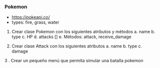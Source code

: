  ### Pokemon

 * https://pokeapi.co/ 
 * types: fire, grass, water

 1. Crear clase Pokemon con los siguientes atributos y métodos
	a. name
	b. type
	c. HP
	d. attacks []
	e. Métodos: attack, receive_damage


 2. Crear clase Attack con los siguientes atributos
	 a. name
	 b. type
	 c. damage

 3 . Crear un pequeño menú que permita simular una batalla pokemon
